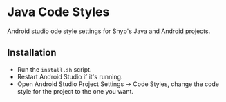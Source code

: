 Java Code Styles
================

Android studio ode style settings for Shyp's Java and Android projects.


Installation
------------

 * Run the `install.sh` script.
 * Restart Android Studio if it's running.
 * Open Android Studio Project Settings -> Code Styles, change the code style for the
   project to the one you want.

